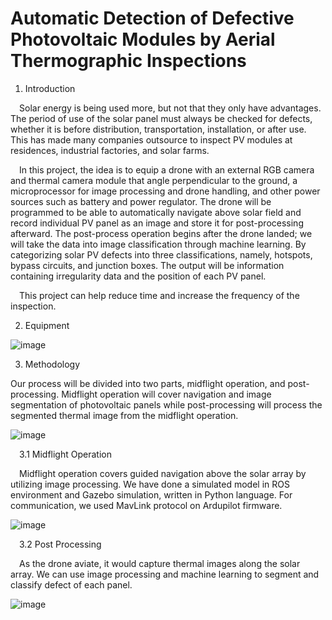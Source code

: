 # Automatic Detection of Defective Photovoltaic Modules by Aerial Thermographic Inspections


1)	Introduction

   &emsp;Solar energy is being used more, but not that they only have advantages. The period of use of the solar panel must always be checked for defects, whether it is before distribution, transportation, installation, or after use. This has made many companies outsource to inspect PV modules at residences, industrial factories, and solar farms. 

   &emsp;In this project, the idea is to equip a drone with an external RGB camera and thermal camera module that angle perpendicular to the ground, a microprocessor for image processing and drone handling, and other power sources such as battery and power regulator. The drone will be programmed to be able to automatically navigate above solar field and record individual PV panel as an image and store it for post-processing afterward. The post-process operation begins after the drone landed; we will take the data into image classification through machine learning. By categorizing solar PV defects into three classifications, namely, hotspots, bypass circuits, and junction boxes. The output will be information containing irregularity data and the position of each PV panel.

  &emsp;This project can help reduce time and increase the frequency of the inspection.

2)	Equipment

![image](https://user-images.githubusercontent.com/86349365/148644938-7b7d1b03-9abb-40e1-9fed-3e07e98f7866.png)

3)	Methodology

Our process will be divided into two parts, midflight operation, and post-processing. Midflight operation will cover navigation and image segmentation of photovoltaic panels while post-processing will process the segmented thermal image from the midflight operation.

![image](https://user-images.githubusercontent.com/86349365/148644983-6d2508b7-ab68-438f-875a-fd17bf80f8e6.png)

&emsp;3.1	  Midflight Operation

&emsp;Midflight operation covers guided navigation above the solar array by utilizing image processing.
We have done a simulated model in ROS environment and Gazebo simulation, written in Python language. For communication, we used MavLink protocol on Ardupilot firmware.

![image](https://user-images.githubusercontent.com/86349365/148645011-61da30be-32e2-4373-958f-d6705be6fbcc.png)

&emsp;3.2	 Post Processing

&emsp;As the drone aviate, it would capture thermal images along the solar array. We can use image processing and machine learning to segment and classify defect of each panel. 

![image](https://user-images.githubusercontent.com/86349365/148645092-2e4cac9a-f7a3-46d0-b247-b37248c3f632.png)

